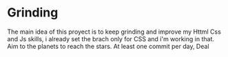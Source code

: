 # Grinding
The main idea of this proyect is to keep grinding and improve my Httml Css and Js skills, 
i already set the brach only for CSS and i'm working in that. Aim to the planets to reach the stars. At least one commit per day, Deal
